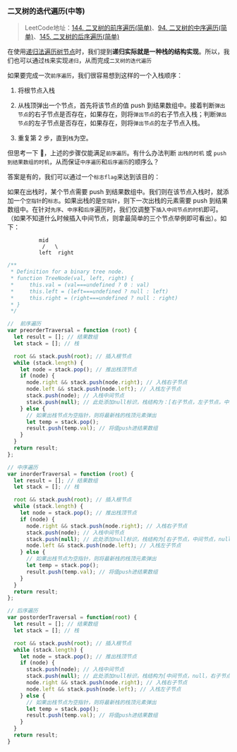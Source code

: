 ### 二叉树的迭代遍历(中等)
>LeetCode地址：[144. 二叉树的前序遍历(简单)](https://leetcode-cn.com/problems/binary-tree-preorder-traversal/)、[94. 二叉树的中序遍历(简单)](https://leetcode-cn.com/problems/binary-tree-inorder-traversal/)、[145. 二叉树的后序遍历(简单)](https://leetcode-cn.com/problems/binary-tree-postorder-traversal/submissions/)

在使用[递归法遍历树节点](<https://github.com/kerwin-ly/Blog/blob/main/algorithm/binary-tree/%E4%BA%8C%E5%8F%89%E6%A0%91%E7%9A%84%E9%80%92%E5%BD%92%E9%81%8D%E5%8E%86(%E7%AE%80%E5%8D%95).md>)时，我们提到**递归实际就是一种栈的结构实现**。所以，我们也可以通过`栈`来实现`递归`，从而完成`二叉树的迭代遍历`

如果要完成一次`前序遍历`，我们很容易想到这样的一个入栈顺序：

1. 将根节点入栈

2. 从栈顶弹出一个节点，首先将该节点的值 push 到结果数组中。接着判断`弹出节点`的右子节点是否存在，如果存在，则将`弹出节点`的右子节点入栈；判断`弹出节点`的左子节点是否存在，如果存在，则将`弹出节点`的左子节点入栈。

3. 重复第 2 步，直到`栈`为空。

但思考一下 🤔，上述的步骤仅能满足`前序遍历`。有什么办法判断 `出栈的时机` 或 `push到结果数组的时机`，从而保证`中序遍历`和`后序遍历`的顺序么？

答案是有的，我们可以通过一个`标志flag`来达到该目的：

如果在出栈时，某个节点需要 push 到结果数组中。我们则在该节点入栈时，就添加一个`空指针`的`标志`。如果出栈的是`空指针`，则下一次出栈的元素需要 push 到结果数组中。在针对`先序`、`中序`和`后序`遍历时，我们仅调整下`插入中间节点的时机`即可。（如果不知道什么时候插入中间节点，则拿最简单的三个节点举例即可看出）。如下：
```
          mid
    	   /   \
    	  left  right
```

```js
/**
 * Definition for a binary tree node.
 * function TreeNode(val, left, right) {
 *     this.val = (val===undefined ? 0 : val)
 *     this.left = (left===undefined ? null : left)
 *     this.right = (right===undefined ? null : right)
 * }
 */

//  前序遍历
var preorderTraversal = function (root) {
  let result = []; // 结果数组
  let stack = []; // 栈

  root && stack.push(root); // 插入根节点
  while (stack.length) {
    let node = stack.pop(); // 推出栈顶节点
    if (node) {
      node.right && stack.push(node.right); // 入栈右子节点
      node.left && stack.push(node.left); // 入栈左子节点
      stack.push(node); // 入栈中间节点
      stack.push(null); // 此处添加null标识，栈结构为：[右子节点，左子节点，中间节点，null]
    } else {
      // 如果出栈节点为空指针，则将最新栈的栈顶元素弹出
      let temp = stack.pop();
      result.push(temp.val); // 将值push进结果数组
    }
  }
  return result;
};

// 中序遍历
var inorderTraversal = function (root) {
  let result = []; // 结果数组
  let stack = []; // 栈

  root && stack.push(root); // 插入根节点
  while (stack.length) {
    let node = stack.pop(); // 推出栈顶节点
    if (node) {
      node.right && stack.push(node.right); // 入栈右子节点
      stack.push(node); // 入栈中间节点
      stack.push(null); // 此处添加null标识，栈结构为[右子节点，中间节点，null，左子节点]
      node.left && stack.push(node.left); // 入栈左子节点
    } else {
      // 如果出栈节点为空指针，则将最新栈的栈顶元素弹出
      let temp = stack.pop();
      result.push(temp.val); // 将值push进结果数组
    }
  }
  return result;
};

// 后序遍历
var postorderTraversal = function(root) {
  let result = []; // 结果数组
  let stack = []; // 栈

  root && stack.push(root); // 插入根节点
  while (stack.length) {
    let node = stack.pop(); // 推出栈顶节点
    if (node) {
      stack.push(node); // 入栈中间节点
      stack.push(null); // 此处添加null标识，栈结构为[中间节点，null，右子节点，左子节点]
      node.right && stack.push(node.right); // 入栈右子节点
      node.left && stack.push(node.left); // 入栈左子节点
    } else {
      // 如果出栈节点为空指针，则将最新栈的栈顶元素弹出
      let temp = stack.pop();
      result.push(temp.val); // 将值push进结果数组
    }
  }
  return result;
}
```
